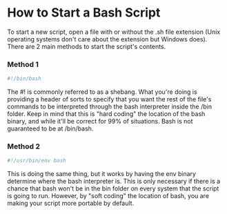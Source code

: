 # How to Start a Bash Script

To start a new script, open a file with or without the .sh file extension (Unix operating systems don't care about the extension but Windows does).
There are 2 main methods to start the script's contents.

### Method 1

```bash
#!/bin/bash
```

The #! is commonly referred to as a shebang.
What you're doing is providing a header of sorts to specify that you want the rest of the file's commands to be interpreted through the bash interpreter inside the /bin folder.
Keep in mind that this is "hard coding" the location of the bash binary, and while it'll be correct for 99% of situations.
Bash is not guaranteed to be at /bin/bash.

### Method 2

```bash
#!/usr/bin/env bash
```

This is doing the same thing, but it works by having the env binary determine where the bash interpreter is.
This is only necessary if there is a chance that bash won't be in the bin folder on every system that the script is going to run.
However, by "soft coding" the location of bash, you are making your script more portable by default.
